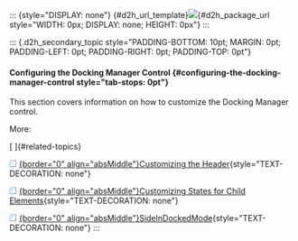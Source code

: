 ::: {style="DISPLAY: none"}
[](ms-xhelp:///?Id=d2h_url_template){#d2h_url_template}![](!package_url!){#d2h_package_url style="WIDTH: 0px; DISPLAY: none; HEIGHT: 0px"}
:::

::: {.d2h_secondary_topic style="PADDING-BOTTOM: 10pt; MARGIN: 0pt; PADDING-LEFT: 0pt; PADDING-RIGHT: 0pt; PADDING-TOP: 0pt"}
#### Configuring the Docking Manager Control {#configuring-the-docking-manager-control style="tab-stops: 0pt"}

This section covers information on how to customize the Docking Manager control.

More:

[ ]{#related-topics}

[![](button.gif){border="0" align="absMiddle"}Customizing the Header](ms-xhelp:///?Id=c099a99e-a98f-4005-823f-3f890407318d){style="TEXT-DECORATION: none"}

[![](button.gif){border="0" align="absMiddle"}Customizing States for Child Elements](ms-xhelp:///?Id=2e7d24e7-4368-4e74-8531-8aa3d122ac0d){style="TEXT-DECORATION: none"}

[![](button.gif){border="0" align="absMiddle"}SideInDockedMode](ms-xhelp:///?Id=72555802-a5cd-4ee7-b5ab-a53da0602f42){style="TEXT-DECORATION: none"}
:::
